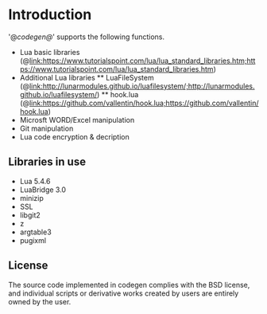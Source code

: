 # Introduction

'@<i>codegen@</i>' supports the following functions.

* Lua basic libraries (@<link:https://www.tutorialspoint.com/lua/lua_standard_libraries.htm;https://www.tutorialspoint.com/lua/lua_standard_libraries.htm>)
* Additional Lua libraries
** LuaFileSystem (@<link:http://lunarmodules.github.io/luafilesystem/;http://lunarmodules.github.io/luafilesystem/>)
** hook.lua (@<link:https://github.com/vallentin/hook.lua;https://github.com/vallentin/hook.lua>)
* Microsft WORD/Excel manipulation
* Git manipulation
* Lua code encryption & decription

 
## Libraries in use

* Lua 5.4.6
* LuaBridge 3.0
* minizip
* SSL
* libgit2
* z
* argtable3
* pugixml


 
## License

The source code implemented in codegen complies with the BSD license, \
and individual scripts or derivative works created by users are entirely owned by the user.
